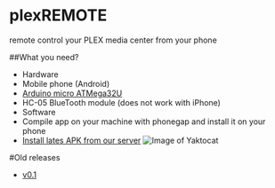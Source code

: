 # plexREMOTE
remote control your PLEX media center from your phone

##What you need?
- Hardware
 - Mobile phone (Android)
 - [Arduino micro ATMega32U](https://www.arduino.cc/en/Main/ArduinoBoardMicro)
 - HC-05 BlueTooth module (does not work with iPhone)
- Software
 - Compile app on your machine with phonegap and install it on your phone
 - [Install lates APK from our server](http://android.red-mamba.com/plexREMOTE-latest.apk)
 ![Image of Yaktocat](http://api.qrserver.com/v1/create-qr-code/?color=000000&amp;bgcolor=FFFFFF&amp;data=http%3A%2F%2Fandroid.red-mamba.com%2FplexREMOTE-latest.apk&amp;qzone=1&amp;margin=0&amp;size=400x400&amp;ecc=L)

#Old releases
 - [v0.1](http://android.red-mamba.com/plexREMOTE-v0.1.apk)